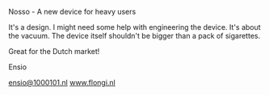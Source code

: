 Nosso - A new device for heavy users

It's a design. I might need some help with engineering the device.  It's about the vacuum. 
The device itself shouldn't be bigger than a pack of sigarettes.

Great for the Dutch market!

Ensio 

ensio@1000101.nl
www.flongi.nl
